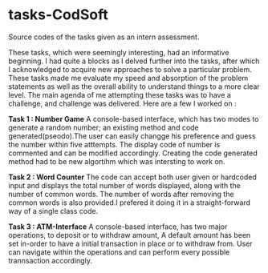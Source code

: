 # tasks-CodSoft
Source codes of the tasks given as an intern assessment.

These tasks, which were seemingly interesting, had an informative beginning. I had quite a blocks as I delved further into the tasks, after which I acknowledged to acquire new approaches to solve a particular problem. These tasks made me evaluate my speed and absorption of the problem statements as well as the overall ability to understand things to a more clear level. The main agenda of me attempting these tasks was to have a challenge, and challenge was delivered. Here are a few I worked on :

**Task 1 : Number Game**
A console-based interface, which has two modes to generate a random number; an existing method and  code generated(pseodo).The user can easily changge his preference and guess the number within five atttempts. The display code of number is commented and can be modified accordingly. Creating the code generated method had to be new algortihm which was intersting to work on.

**Task 2 : Word Counter**
The code can accept both user given or hardcoded input and displays the total number of words displayed, along with the number of common words. The number of words after removing the common words is also provided.I  prefered it doing it in a straight-forward way of a single class code.

**Task 3 : ATM-Interface**
A console-based interface, has two major operations, to deposit or to withdraw amount, A default amount has been set in-order to have a initial transaction in place or to withdraw from. User can navigate within the operations and can perform every possible trannsaction accordingly. 
